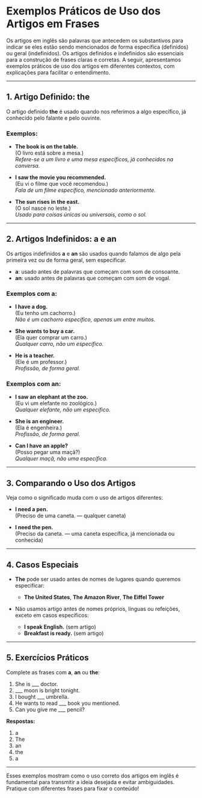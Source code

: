
# Exemplos Práticos de Uso dos Artigos em Frases

Os artigos em inglês são palavras que antecedem os substantivos para indicar se eles estão sendo mencionados de forma específica (definidos) ou geral (indefinidos). Os artigos definidos e indefinidos são essenciais para a construção de frases claras e corretas. A seguir, apresentamos exemplos práticos de uso dos artigos em diferentes contextos, com explicações para facilitar o entendimento.

---

## 1. Artigo Definido: **the**

O artigo definido **the** é usado quando nos referimos a algo específico, já conhecido pelo falante e pelo ouvinte.

### Exemplos:

- **The book is on the table.**  
  (O livro está sobre a mesa.)  
  *Refere-se a um livro e uma mesa específicos, já conhecidos na conversa.*

- **I saw the movie you recommended.**  
  (Eu vi o filme que você recomendou.)  
  *Fala de um filme específico, mencionado anteriormente.*

- **The sun rises in the east.**  
  (O sol nasce no leste.)  
  *Usado para coisas únicas ou universais, como o sol.*

---

## 2. Artigos Indefinidos: **a** e **an**

Os artigos indefinidos **a** e **an** são usados quando falamos de algo pela primeira vez ou de forma geral, sem especificar.

- **a**: usado antes de palavras que começam com som de consoante.
- **an**: usado antes de palavras que começam com som de vogal.

### Exemplos com **a**:

- **I have a dog.**  
  (Eu tenho um cachorro.)  
  *Não é um cachorro específico, apenas um entre muitos.*

- **She wants to buy a car.**  
  (Ela quer comprar um carro.)  
  *Qualquer carro, não um específico.*

- **He is a teacher.**  
  (Ele é um professor.)  
  *Profissão, de forma geral.*

### Exemplos com **an**:

- **I saw an elephant at the zoo.**  
  (Eu vi um elefante no zoológico.)  
  *Qualquer elefante, não um específico.*

- **She is an engineer.**  
  (Ela é engenheira.)  
  *Profissão, de forma geral.*

- **Can I have an apple?**  
  (Posso pegar uma maçã?)  
  *Qualquer maçã, não uma específica.*

---

## 3. Comparando o Uso dos Artigos

Veja como o significado muda com o uso de artigos diferentes:

- **I need a pen.**  
  (Preciso de uma caneta. — qualquer caneta)

- **I need the pen.**  
  (Preciso da caneta. — uma caneta específica, já mencionada ou conhecida)

---

## 4. Casos Especiais

- **The** pode ser usado antes de nomes de lugares quando queremos especificar:
  - **The United States**, **The Amazon River**, **The Eiffel Tower**

- Não usamos artigo antes de nomes próprios, línguas ou refeições, exceto em casos específicos:
  - **I speak English.** (sem artigo)
  - **Breakfast is ready.** (sem artigo)

---

## 5. Exercícios Práticos

Complete as frases com **a**, **an** ou **the**:

1. She is ___ doctor.
2. ___ moon is bright tonight.
3. I bought ___ umbrella.
4. He wants to read ___ book you mentioned.
5. Can you give me ___ pencil?

**Respostas:**
1. a
2. The
3. an
4. the
5. a

---

Esses exemplos mostram como o uso correto dos artigos em inglês é fundamental para transmitir a ideia desejada e evitar ambiguidades. Pratique com diferentes frases para fixar o conteúdo!
```
